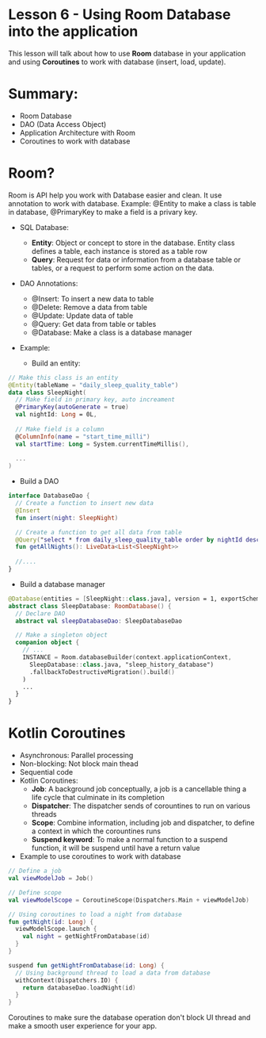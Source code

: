 # Lesson 6 - Using Room Database into the application

This lesson will talk about how to use **Room** database in your application and using **Coroutines** to work with database (insert, load, update).

# Summary:
* Room Database
* DAO (Data Access Object)
* Application Architecture with Room
* Coroutines to work with database
# Room?
Room is API help you work with Database easier and clean. It use annotation to work with database. Example: @Entity to make a class is table in database, @PrimaryKey to make a field is a privary key.

* SQL Database:
  * **Entity**: Object or concept to store in the database. Entity class defines a table, each instance is stored as a table row
  * **Query**: Request for data or information from a database table or tables, or a request to perform some action on the data.

* DAO Annotations:
  * @Insert: To insert a new data to table
  * @Delete: Remove a data from table
  * @Update: Update data of table
  * @Query: Get data from table or tables
  * @Database: Make a class is a database manager

* Example:
  * Build an entity:
```kotlin
// Make this class is an entity
@Entity(tableName = "daily_sleep_quality_table")
data class SleepNight(
  // Make field in primary key, auto increament
  @PrimaryKey(autoGenerate = true)
  val nightId: Long = 0L,
  
  // Make field is a column
  @ColumnInfo(name = "start_time_milli")
  val startTime: Long = System.currentTimeMillis(),
  
  ...
)
```
  * Build a DAO
```kotlin
interface DatabaseDao {
  // Create a function to insert new data
  @Insert
  fun insert(night: SleepNight)

  // Create a function to get all data from table
  @Query("select * from daily_sleep_quality_table order by nightId desc")
  fun getAllNights(): LiveData<List<SleepNight>>
  
  //....
}
```
  * Build a database manager
```kotlin
@Database(entities = [SleepNight::class.java], version = 1, exportSchema = false)
abstract class SleepDatabase: RoomDatabase() {
  // Declare DAO
  abstract val sleepDatabaseDao: SleepDatabaseDao

  // Make a singleton object
  companion object {
    // ...
    INSTANCE = Room.databaseBuilder(context.applicationContext,
      SleepDatabase::class.java, "sleep_history_database")
      .fallbackToDestructiveMigration().build()
    )
    ...
  }
}
```
# Kotlin Coroutines
* Asynchronous: Parallel processing
* Non-blocking: Not block main thead
* Sequential code
* Kotlin Coroutines:
  * **Job**: A background job conceptually, a job is a cancellable thing a life cycle that culminate in its completion
  * **Dispatcher**: The dispatcher sends of corountines to run on various threads
  * **Scope**: Combine information, including job and dispatcher, to define a context in which the corountines runs
  * **Suspend keyword**: To make a normal function to a suspend function, it will be suspend until have a return value
* Example to use coroutines to work with database
```kotlin
// Define a job
val viewModelJob = Job()

// Define scope
val viewModelScope = CoroutineScope(Dispatchers.Main + viewModelJob)

// Using coroutines to load a night from database
fun getNight(id: Long) {
  viewModelScope.launch {
    val night = getNightFromDatabase(id)
  }
}

suspend fun getNightFromDatabase(id: Long) {
  // Using background thread to load a data from database
  withContext(Dispatchers.IO) {
    return databaseDao.loadNight(id)
  }
}
```
Coroutines to make sure the database operation don't block UI thread and make a smooth user experience for your app.
